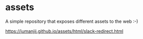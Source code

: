 # assets
A simple repository that exposes different assets to the web :-)

https://jumanjii.github.io/assets/html/slack-redirect.html
